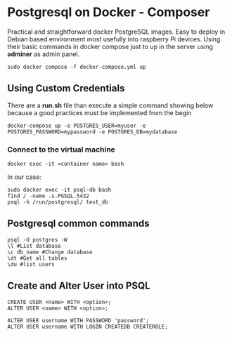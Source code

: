 # Postgresql on Docker - Composer

Practical and straightforward docker PostgreSQL images. Easy to deploy in Debian based environment most usefully into raspberry Pi devices.  Using their basic commands in docker compose just to up in the server using **adminer** as admin panel.

    sudo docker compose -f docker-compose.yml up

## Using Custom Credentials

There are a **run.sh** file than execute a simple command showing below because a good practices must be implemented from the begin

    docker-compose up -e POSTGRES_USER=myuser -e POSTGRES_PASSWORD=mypassword -e POSTGRES_DB=mydatabase

### Connect to the virtual machine 

    docker exec -it <container name> bash

In our case:

    sudo docker exec -it psql-db bash
    find / -name .s.PGSQL.5432
    psql -h /run/postgresql/ test_db


## Postgresql common commands

    psql -U postgres -W
    \l #List database
    \c db_name #Change database
    \dt #Get all tables
    \du #list users

## Create and Alter User into PSQL
    CREATE USER <name> WITH <option>;
    ALTER USER <name> WITH <option>;

    ALTER USER username WITH PASSWORD 'password';
    ALTER USER username WITH LOGIN CREATEDB CREATEROLE;
